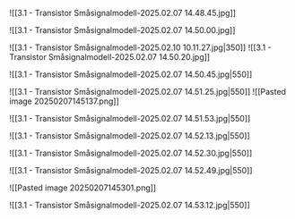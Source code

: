 ![[3.1 - Transistor Småsignalmodell-2025.02.07 14.48.45.jpg]]

![[3.1 - Transistor Småsignalmodell-2025.02.07 14.50.00.jpg]]

![[3.1 - Transistor Småsignalmodell-2025.02.10 10.11.27.jpg|350]]
![[3.1 - Transistor Småsignalmodell-2025.02.07 14.50.20.jpg]]


![[3.1 - Transistor Småsignalmodell-2025.02.07 14.50.45.jpg|550]]




![[3.1 - Transistor Småsignalmodell-2025.02.07 14.51.25.jpg|550]]
![[Pasted image 20250207145137.png]]

![[3.1 - Transistor Småsignalmodell-2025.02.07 14.51.53.jpg|550]]


![[3.1 - Transistor Småsignalmodell-2025.02.07 14.52.13.jpg|550]]

![[3.1 - Transistor Småsignalmodell-2025.02.07 14.52.30.jpg|550]]

![[3.1 - Transistor Småsignalmodell-2025.02.07 14.52.49.jpg|550]]

![[Pasted image 20250207145301.png]]

![[3.1 - Transistor Småsignalmodell-2025.02.07 14.53.12.jpg|550]]

